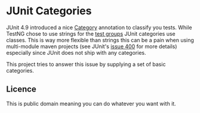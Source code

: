 JUnit Categories
================

JUnit 4.9 introduced a nice [Category](http://junit.org/javadoc/4.10/org/junit/experimental/categories/Category.html)
annotation to classify you tests. While TestNG chose to use strings for the [test groups](http://testng.org/doc/documentation-main.html#test-groups)
JUnit categories use classes. This is way more flexible than strings this can be a pain when using multi-module maven
projects (see JUnit's [issue 400](https://github.com/junit-team/junit/issues/400) for more details) especially
since JUnit does not ship with any categories.

This project tries to answer this issue by supplying a set of basic categories.

Licence
-------

This is public domain meaning you can do whatever you want with it.
